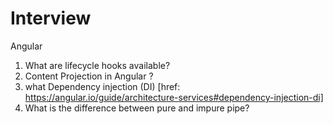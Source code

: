 # Interview


Angular

1. What are lifecycle hooks available?
2. Content Projection in Angular ? 
3. what Dependency injection (DI) [href: https://angular.io/guide/architecture-services#dependency-injection-di]
4. What is the difference between pure and impure pipe?
